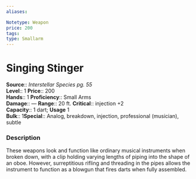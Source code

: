 ```yaml
---
aliases: 

Notetype: Weapon
price: 200
tags: 
type: Smallarm
---
```


# Singing Stinger

**Source**:: _Interstellar Species pg. 55_  
**Level**:: 1
**Price**:: 200  
**Hands**:: 1
**Proficiency**:: Small Arms  
**Damage**:: — 
**Range**:: 20 ft.
**Critical**:: injection +2  
**Capacity**:: 1 dart; **Usage** 1  
**Bulk**:: 1**Special**:: Analog, breakdown, injection, professional (musician), subtle

### Description

These weapons look and function like ordinary musical instruments when broken down, with a clip holding varying lengths of piping into the shape of an oboe. However, surreptitious rifling and threading in the pipes allows the instrument to function as a blowgun that fires darts when fully assembled.
